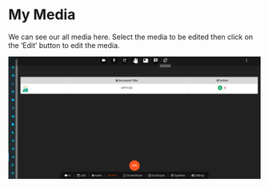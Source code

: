 # My Media

We can see our all media here. Select the media to be edited then click on the ‘Edit’ button to edit the media.

![](../.gitbook/assets/image%20%28222%29.png)

